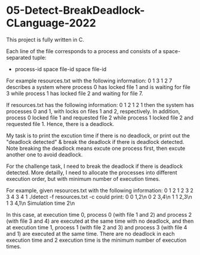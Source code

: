 # 05-Detect-BreakDeadlock-CLanguage-2022

This project is fully written in C.

Each line of the file corresponds to a process and consists of a space-separated tuple:
- process-id space file-id space file-id

For example resources.txt with the following information:
0 1 3
1 2 7
describes a system where process 0 has locked file 1 and is waiting for file 3 while process 1 has locked file 2 and waiting for file 7.

If resources.txt has the following information:
0 1 2
1 2 1
then the system has processes 0 and 1, with locks on files 1 and 2, respectively. In addition, process 0 locked file 1 and requested file 2 while process 1 locked file 2 and requested file 1. Hence, there is a deadlock.

My task is to print the excution time if there is no deadlock, or print out the "deadlock detected" & break the deadlock if there is deadlock detected.
Note breaking the deadlock means excute one process first, then excute another one to avoid deadlock.

For the challenge task, I need to break the deadlock if there is deadlock detected. More detailly, I need to allocate the processes into different execution order, but with minimum number of execution times. 

For example, given resources.txt with the following information:
0 1 2
1 2 3
2 3 4
3 4 1
./detect -f resources.txt -c could print:
0 0 1,2\n
0 2 3,4\n
1 1 2,3\n
1 3 4,1\n
Simulation time 2\n

In this case, at execution time 0, process 0 (with file 1 and 2) and process 2 (with file 3 and 4) are executed at the same time with no deadlock, and then at execution time 1, process 1 (with file 2 and 3) and process 3 (with file 4 and 1) are executed at the same time. There are no deadlock in each execution time and 2 execution time is the minimum number of execution times.

